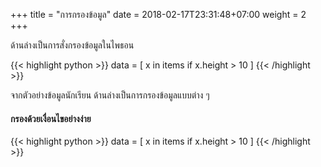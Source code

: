 +++
title = "การกรองข้อมูล"
date =  2018-02-17T23:31:48+07:00
weight = 2
+++

ด้านล่างเป็นการสั่งกรองข้อมูลในไพธอน

{{< highlight python >}}
data = [ x in items if x.height > 10 ]
{{< /highlight >}}

จากตัวอย่างข้อมูลนักเรียน ด้านล่างเป็นการกรองข้อมูลแบบต่าง ๆ

#### กรองด้วยเงื่อนไขอย่างง่าย

{{< highlight python >}}
data = [ x in items if x.height > 10 ]
{{< /highlight >}}




